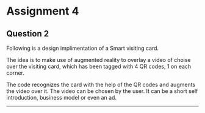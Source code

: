 # Assignment 4 

## Question 2

Following is a design implimentation of a Smart visiting card. 

The idea is to make use of augmented reality to overlay a video of choise over the visiting card, which has been tagged with 4 QR codes, 1 on each corner. 

The code recognizes the card with the help of the QR codes and augments the video over it. The video can be chosen by the user. It can be a short self introduction, business model or even an ad. 

<hr />
